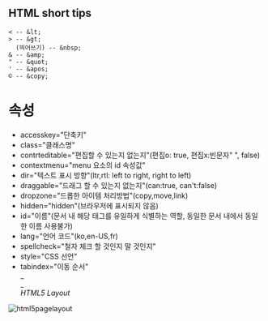 
## HTML short tips

```
< -- &lt;
> -- &gt;
  (띄어쓰기) -- &nbsp;
& -- &amp;
" -- &quot;
' -- &apos;
© -- &copy;
```  
   

# **속성**

- accesskey="단축키"
- class="클래스명"
- contrteditable="편집할 수 있는지 없는지"(편집o: true, 편집x:빈문자" ", false)
- contextmenu="menu 요소의 id 속성값"
- dir="텍스트 표시 방향"(ltr,rtl: left to right, right to left)
- draggable="드래그 할 수 있는지 없는지"(can:true, can't:false)
- dropzone="드롭한 아이템 처리방법"(copy,move,link)
- hidden="hidden"(브라우저에 표시되지 않음)
- id="이름"(문서 내 해당 태그를 유일하게 식별하는 역할, 동일한 문서 내에서 동일한 이름 사용불가)
- lang="언어 코드"(ko,en-US,fr)
- spellcheck="철자 체크 할 것인지 말 것인지"
- style="CSS 선언"
- tabindex="이동 순서"  
_  
_  
_HTML5 Layout_  

![html5pagelayout](https://user-images.githubusercontent.com/50823744/59890639-cb218200-940c-11e9-8b46-9d08a5c99932.png)
